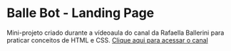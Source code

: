 # Balle Bot - Landing Page

Mini-projeto criado durante a vídeoaula do canal da Rafaella Ballerini para praticar conceitos de HTML e CSS.
[Clique aqui para acessar o canal](https://www.youtube.com/c/rafaellaballerini/videos) 